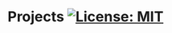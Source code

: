 # Projects [![License: MIT](https://img.shields.io/badge/License-MIT-yellow.svg)](https://opensource.org/licenses/MIT) 
